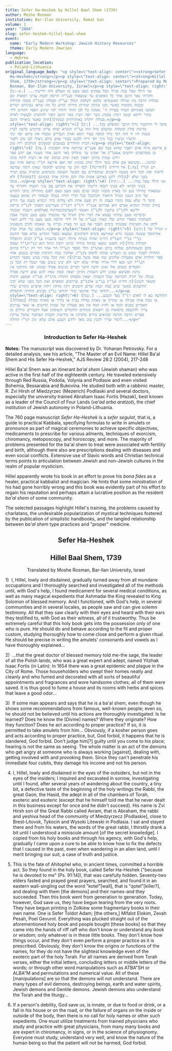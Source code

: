 ```yaml
---
title: Sefer Ha-Heshek by Hillel Baal Shem (1739)
author: Moshe Rosman
institution: Bar-Ilan University, Ramat Gan
volume: 1
year: "2004"
slug: sefer-heshek-hillel-baal-shem
event:
  name: "Early Modern Workshop: Jewish History Resources"
  theme: Early Modern Jewries
language:
  - Hebrew
publication_location:
  - Poland-Lithuania
original_language_body: "<p style=\"text-align: center\"><strong>Sefer
  Ha-Heshek</strong></p><p style=\"text-align: center\"><strong>Hillel Baal
  Shem, 1739</strong></p><p style=\"text-align: center\">Prepared by Moshe
  Rosman, Bar-Ilan University, Israel</p><p style=\"text-align: right\">(1
  [א-:ב.] ...אני הילל שפל נבזה פניתי מכל עסקים מעט מעט מן העולם הזה ודרשתי
  וחקרתי באר היטב אחר כל האופנים עד שמצאתי בע\"ה תרופה לכמה ענייני רפואות וגם
  סגולות הרבה מה שגילה האשמדאי מלכא לשלמה המלך ע\"ה ופעלתי בע\"ה בכמה קהילות
  ובכמה מקומות כאשר נתנו עיניהן ועידיהן בידיהן קודש כל מה שראו בעיניהם ישרים
  ושמעו באזניהם העידו בעדות ה' נאמנה כל לכן הזהר והזהר למי שיגיע הספר הקדוש לידי
  טהור דווקא יעשה וינהיג במנהג כשר ויפה ויעיין באר היטב האיך להתקרב ולעשות לאיזה
  פעולה ידקדק באותיותיהן ובנקוד[ו]תיהן כאשר ביארתי היטב.</p><p
  style=\"text-align: right\">(2 [יב:] ...שסיפר לי הדוקטור גדול הרבני המופלא בכל
  מדינות פולין ומומחה ומושלם גדול הוה ע\"ה הנקרא יצחק אייזק פורטיש בלשון לטיין
  בשנת תיו יד הוה דבר גדול ומגפה בעיר רומא ואותן הגבירים שכבדו את ביתם יפה ונקי
  וקיטרו ועיטרו בכל מיני יופי וריח ולבשו בבגדי נאים כולם ניצולו לכן טוב לקטר
  הבית והחדרים בעשבים וסממנים הנותנים ריח טוב.</p><p style=\"text-align:
  right\">3) [צה.] אם אירעא איזה אדם ויאמר שהוא בעל שם אע\"פ שהראה איזה הסכמות
  מן מפורסמים וידועים אעפ\"כ אל יאמינו עד שיבדקו באר היטב אחר מעשיו אם יודע ספר
  ויודע שמות מהיכן יוצאין ובאין ונוהג במנהג יפה אז רשות ליקח ממנו
  קמיעין...ופשיטא אם אדם כשר הולך ונוהג במנהג יפה ואם אירעא ח\"ו שיוצא איזה שם
  רע ח\"ו [צה:] אל דרידינו [?תדיינו?] לכף חוב עד שתגיעו למקומו שאינו דומה שמיעה
  לראיה ואת הכל היא מעשה חיצונים שמקפידים עם הפועל והעוסק ומשתמש ומתגרה עמם תמיד
  מפני שלא י[כו]לין ליגע בארבע אמות שלו והם מזיקין אותו בממונם [?בממונו?] ולא
  בגופו..</p><p style=\"text-align: right\">4) [קיח:-.] ...אני הילל שפל נבזה
  בעיני דבראי ולא בעיני דגבאי דרשתי וחפרתי את הקרקע עם עיני דמעתי וחקרתי עד
  שמצאתי בהיותי בנע ונד בארץ מכמה וכמה שנים מעט מעט טעם לפגם מתחילה כתבי הקודש
  של הרב הגאון הגדול והחסיד והמקובל בכל חדרי תורה בנגלה ובנסתר רק שהוא בעצמו
  סיפר לי שלא עסק מימיו בעסק זה רק פעם אחת ולא עלתה בידו הנקרא בשמו צבי הירש
  בהרב הגדול הנקרא אברם הוא אברהם אב\"ד ור\"מ דק\"ק מעזריטש הסמוך לק\"ק בריסק
  דליטא ולק\"ק טיקטין ולק\"ק וואשקי ליטעוושקיבמדינות פאדלסיא וישבתי ושכנתי
  ומימיימו מעט שתיתי בצמא את דברי הרב הגדול עד שהבנתי מעט מעט מזעיר אנפין
  והעתקתי מספרי קודש שלו ובאתי בע\"ה על ידו לידי תרופה מעט מעט כדי לידע האיך
  לתקן את הפגימות שפגמתי בימים העבר אף בנע ונד בארץ נכריה עד שאזכה לקרב משפטינו
  משפט של אמת וצדק.</p><p style=\"text-align: right\">5) [קיט:] זה הוא הגורל של
  אחיתופל שעשה מעשה נורא שאירעא בימים הקדמונים שמצאו בספר הקדוש נקרא ספר החשק
  כ\"י ב\"י חש\"ק דהיינו שהיה בגניזה גדולה וישבו בתענית ע\"ב זקנים והתפללו
  תפילות גדול[ו]ת וחפשו ומצאו בכותל מזרחי וכיוונו תיבת כותל הוא ק\"ות\"ל ועסקו
  בהם ובשמותיהם ועלתה בידם ואח\"כ הלך הספר הנ\"ל דור אחר דור רק ר\"ל כהיום
  התחילו לעקור ממש מן השורש ופתחו לדפוס בק\"ק זאלקווי כמה חתיכות ספרים בשמם אחד
  ספר תולדות אדם מפעלות אלוקים זבח פסח פועל גבור[ו]ת ואת הכל עקרו ממש מספר הקדוש
  הנ\"ל וקנו ובאו לידי ארחי ופרחי שלא ידעו ולא יבינו בשום ספר ושכל רק הכל מן
  הספרים קטנים אלו ואינן יודעין היאך דברים מגיעים אפילו במנהג יפה כתיקונו אין
  נוהגין ופשיטא שאינן יודע השמות מהיכן יוצאין ובאין שאין להם שום ידיעה אפילו
  בנגלה של תורה הקדושה שכל השמות יוצאין מפסוקי התורה מר\"ת וס\"ת ואמצע תיבות
  ובשאר לשונ[ו]ת דהיינו א\"ת ב\"ש אלב\"ם וצירופים ומספרם ואת הכל מפני שלא יבינו
  החיצונים באשר שיש כמה וכמה שדים חיצונים זיקין מזיקין רוחין ארציים מימיים שידי
  יהודאי שידי ארמאי שידי יהודאי ג\"כ מבינים התורה והתפילה...</p><p
  style=\"text-align: right\">6) [שנה.] ...ואם החולשה בא לו לאדם ר\"ל מצד הטבע
  או מכח איזה אכילה או שתייה או מאיזה נפילה בבית או בדרך או מאיזה מכולת [מפולת?]
  האברים בפנים הגוף או לחוץ הגוף אין כאן פעולת של שמות קדושים או שאר עניינים
  צריך להתעסק ברפואות מן רופאים מומחים הלומדים והעוסקין אצל דקטורים גדולים מן
  ספרים הרבה והרבה ובקיאים בידים בדפיקין או בידיעות חכמות הפרצוף שהכל צריכין
  לימוד וצריך להבין טוב מאד ולידע הטבע אדם שלא ינזק ח\"ו החולה...</p>"
---
```

<h3 style="text-align: center">Introduction to Sefer Ha-Heshek&nbsp;</h3>

**Notes:** The manuscript was discovered by Dr. Yohanan Petrovsky. For a detailed analysis, see his article, "The Master of an Evil Name: Hillel Ba'al Shem and His Sefer Ha-Heshek," AJS Review 28:2 (2004), 217-248

Hillel Ba'al Shem was an itinerant _ba'al shem_ (Jewish shaman) who was active in the first half of the eighteenth century. He traveled extensively through Red Russia, Podolia, Volynia and Podlasie and even visited Bohemia, Bessarabia and Bukovina. He studied both with a rabbinic master, R. Zvi Hirsh of Miedzyrzec (Mezerich) Podliaski and several doctors, especially the university trained Abraham Isaac Fortis (Hazak), best known as a leader of the Council of Four Lands (_va'ad arba aratzot_), the chief institution of Jewish autonomy in Poland-Lithuania.

The 760 page manuscript _Sefer Ha-Heshek_ is a _sefer segulot_, that is, a guide to practical Kabbala, specifying formulas to write in amulets or pronounce as part of magical ceremonies to achieve specific objectives, medicaments to prescribe for various ailments, techniques of exorcism, chiromancy, metoposcopy, and horoscopy, and more. The majority of problems presented for the ba'al shem to treat were associated with fertility and birth, although there also are prescriptions dealing with diseases and even social conflicts. Extensive use of Slavic words and Christian technical terms points to articulation between Jewish and non-Jewish cultures in the realm of popular mysticism.

Hillel apparently wrote his book in an effort to prove his _bona fides_ as a healer, practical kabbalist and magician. He hints that some ministration of his had gone horribly wrong and this book was evidently part of his effort to regain his reputation and perhaps attain a lucrative position as the resident _ba'al shem_ of some community.

The selected passages highlight Hillel's training, the problems caused by charlatans, the undesirable popularization of mystical techniques fostered by the publication of simplistic handbooks, and the tangled relationship between _ba'al shem_ type practices and "proper" medicine.

<h2 style="text-align: center">Sefer Ha-Heshek</h2><h2 style="text-align: center">Hillel Baal Shem, 1739</h2><p style="text-align: center">Translated by Moshe Rosman, Bar-Ilan University, Israel</p>

1)  I, Hillel, lowly and disdained, gradually turned away from all mundane occupations and I thoroughly searched and investigated all of the methods until, with God's help, I found medicament for several medical conditions, as well as many magical expedients that Ashmadai the King revealed to King Solomon of blessed memory. And I functioned, with God's help, in several communities and in several locales, as people saw and can give solemn testimony. All that they saw clearly with their eyes and heard with their ears they testified to, with God as their witness, all of it trustworthy. Thus be extremely careful that this holy book gets into the possession only of one who is pure. He should do and behave according to the fit and proper custom, studying thoroughly how to come close and perform a given ritual. He should be precise in writing the amulets' consonants and vowels as I have thoroughly explained... 

2)  ...that the great doctor of blessed memory told me-the sage, the leader of all the Polish lands, who was a great expert and adept, named Yitzhak Isaac Fortis (in Latin): In 1654 there was a great epidemic and plague in the City of Rome. Those householders who swept their homes neatly and cleanly and who fumed and decorated with all sorts of beautiful appointments and fragrances and wore handsome clothes; all of them were saved. It is thus good to fume a house and its rooms with herbs and spices that leave a good odor...

3)  If some man appears and says that he is a ba'al shem, even though he shows some recommendations from famous, well-known people; even so, he should not be believed until his actions are thoroughly investigated: Is he learned? Does he know the \[Divine\] names? Where they originate? How they function? Does he act according to proper practice? If so, it is permitted to take amulets from him... Obviously, if a kosher person goes and acts according to proper practice, but, God forbid, it happens that he is slandered, God forbid. Don't judge him\[?\] guilty until you come to his place; hearing is not the same as seeing. The whole matter is an act of the demons who get angry at someone who is always working \[against\], dealing with, getting involved with and provoking them. Since they can't penetrate his immediate four cubits, they damage his income and not his person.

4) I, Hillel, lowly and disdained in the eyes of the outsiders, but not in the eyes of the insiders; I inquired and excavated in sorrow, investigating until I found, after several years of wandering about the country, a tiny bit, a defective taste of the beginning of the holy writings the Rabbi, the great Gaon, the Hasid, the adept in all of the chambers of Torah, exoteric and esoteric (except that he himself told me that he never dealt in this business except for once and he didn't succeed). His name is Zvi Hirsh son of the Great Rabbi called Avram, that is Abraham, the rabbi and yeshiva head of the community of Miedzyrzecz \[Podlaskie\], close to Brest-Litovsk, Tykocin and Wysoki Litewski in Podlasia. I sat and stayed there and from his waters, the words of the great rabbi, I thirstily drank a bit until I understood a miniscule amount \[of the secret knowledge\]. I copied from his holy books and through his agency, with God's help, gradually I came upon a cure to be able to know how to fix the defects that I caused in the past, even when wandering in an alien land, until I merit bringing our suit, a case of truth and justice.

5) This is the fate of Ahitophel who, in ancient times, committed a horrible act. So they found in the holy book, called Sefer Ha-Heshek ("because he is devoted to me" \[Ps. 91:14\]), that was carefully hidden. Seventy-two elders fasted and prayed great prayers, searched, and found it in an eastern wall-singling out the word "kotel"\[wall\], that is "qotel"\[killer?\], and dealing with them \[the demons\] and their names-and they succeeded. Then this book went from generation to generation. Today, however, God save us, they have begun tearing from the very roots. They have begun printing in Zolkiew some fragmentary books in their own name. One is Sefer Toldot Adam; \[the others,\] Mifalot Elokim, Zevah Pesah, Poel Gevurot. Everything was plucked straight out of the aforementioned holy book and people bought \[these books\] so that they came into the hands of riff raff who don't know or understand any book or wisdom; only whatever is in these little books. They don't know how things occur, and they don't even perform a proper practice as it is prescribed. Obviously, they don't know the origins or functions of the names, for they do not have the slightest knowledge even of the exoteric part of the holy Torah. For all names are derived from Torah verses, either the initial letters, concluding letters or middle letters of the words; or through other word manipulations such as ATBA"SH or ALBA"M and permutations and numerical value. All of these \[manipulations\] are so that the demons will not understand. There are many types of evil demons, destroying beings, earth and water spirits, Jewish demons and Gentile demons. Jewish demons also understand the Torah and the liturgy...

6) If a person's debility, God save us, is innate, or due to food or drink, or a fall in his house or on the road, or the failure of organs on the inside or outside of the body, then there is no call for holy names or other such expedients. One must utilize treatments from trained physicians who study and practice with great physicians, from many many books and are expert in chiromancy, in signs, or in the science of physiognomy. Everyone must study, understand very well, and know the nature of the human being so that the patient will not be harmed, God forbid.
